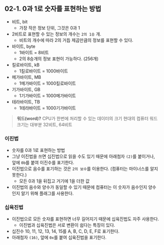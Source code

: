 ## 02-1. 0과 1로 숫자를 표현하는 방법

- 비트, bit
  - 가장 작은 정보 단위, 그것은 0과 1
- 2비트로 표현할 수 있는 정보의 개수는 `2의 1승` 개.
  - 비트의 개수에 따라 2의 거듭 제곱만큼의 정보를 표현할 수 있다.
- 바이트, byte
  - 1바이트 = 8비트
  - 2의 8승개의 정보 표현이 가능하다. (256개)
- 킬로바이트, kB
  - 1킬로바이트 = 1000바이트
- 메가바이트, MB
  - 1메가바이트 = 1000킬로바이트
- 기가바이트, GB
  - 1기가바이트 = 1000메가바이트
- 테라바이트, TB
  - 1테라바이트 = 1000기가바이트

> **워드(word)?**
> CPU가 한번에 처리할 수 있는 데이터의 크기
> 현대의 컴퓨터 워드 크기는 대부분 32비트, 64비트

### 이진법

- 숫자를 0과 1로 표현하는 방법
- 그냥 이진법을 쓰면 십진법으로 읽을 수도 있기 때문에 아래첨자 `(2)`를 붙이거나, 앞에 `0b`를 붙여 이진수를 표기한다.
- 이진법으로 음수를 표기하는 것은 `2의 보수`를 이용한다. (컴퓨터는 마이너스를 알지 못한다.)
  - 모든 0과 1을 뒤집고 거기에 1을 더한 값
- 이진법의 음수와 양수가 동일할 수 있기 때문에 컴퓨터는 이 숫자가 음수인지 양수인지 알기 위해 플래그를 사용한다.

### 십육진법

- 이진법으로 모든 숫자를 표현하면 너무 길어지기 때문에 십육진법도 자주 사용한다.
  - 이진법과 십육진법은 서로 변환이 쉽다는 특징이 있다.
- 십진수 10, 11, 12, 13, 14, 15를 A, B, C, D, E, F로 표기한다.
- 아래첨자 `(16)`, 앞에 `0x`를 붙여 십육진법을 표기한다.
